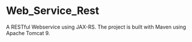 # Web_Service_Rest

A RESTful Webservice using JAX-RS. The project is built with Maven using Apache Tomcat 9.
